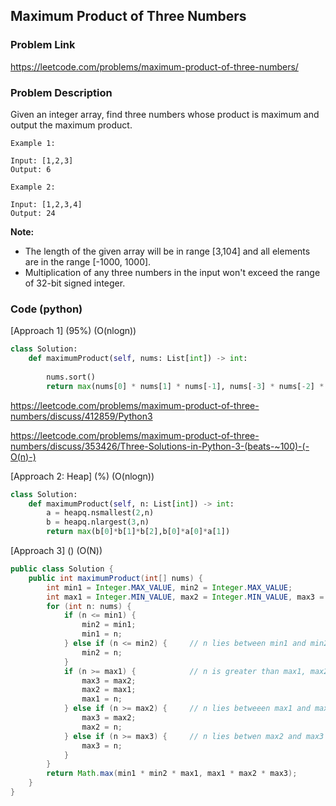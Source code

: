 ## Maximum Product of Three Numbers

### Problem Link

https://leetcode.com/problems/maximum-product-of-three-numbers/

### Problem Description 

Given an integer array, find three numbers whose product is maximum and output the maximum product.

```
Example 1:

Input: [1,2,3]
Output: 6

```

```
Example 2:

Input: [1,2,3,4]
Output: 24

```

**Note:**

* The length of the given array will be in range [3,104] and all elements are in the range [-1000, 1000].
* Multiplication of any three numbers in the input won't exceed the range of 32-bit signed integer.

### Code (python)

[Approach 1] (95%) (O(nlogn))

```python
class Solution:
    def maximumProduct(self, nums: List[int]) -> int:
        
        nums.sort()
        return max(nums[0] * nums[1] * nums[-1], nums[-3] * nums[-2] * nums[-1])
```

https://leetcode.com/problems/maximum-product-of-three-numbers/discuss/412859/Python3

https://leetcode.com/problems/maximum-product-of-three-numbers/discuss/353426/Three-Solutions-in-Python-3-(beats-~100)-(-O(n)-)

[Approach 2: Heap] (%) (O(nlogn))

```python
class Solution:
    def maximumProduct(self, n: List[int]) -> int:
    	a = heapq.nsmallest(2,n)
    	b = heapq.nlargest(3,n)
    	return max(b[0]*b[1]*b[2],b[0]*a[0]*a[1])
```

[Approach 3] () (O(N))

```java
public class Solution {
    public int maximumProduct(int[] nums) {
        int min1 = Integer.MAX_VALUE, min2 = Integer.MAX_VALUE;
        int max1 = Integer.MIN_VALUE, max2 = Integer.MIN_VALUE, max3 = Integer.MIN_VALUE;
        for (int n: nums) {
            if (n <= min1) {
                min2 = min1;
                min1 = n;
            } else if (n <= min2) {     // n lies between min1 and min2
                min2 = n;
            }
            if (n >= max1) {            // n is greater than max1, max2 and max3
                max3 = max2;
                max2 = max1;
                max1 = n;
            } else if (n >= max2) {     // n lies betweeen max1 and max2
                max3 = max2;
                max2 = n;
            } else if (n >= max3) {     // n lies betwen max2 and max3
                max3 = n;
            }
        }
        return Math.max(min1 * min2 * max1, max1 * max2 * max3);
    }
}
```